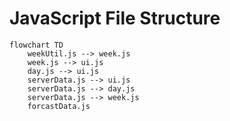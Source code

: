 # JavaScript File Structure

``` mermaid
flowchart TD
    weekUtil.js --> week.js
    week.js --> ui.js
    day.js --> ui.js
    serverData.js --> ui.js
    serverData.js --> day.js
    serverData.js --> week.js
    forcastData.js
```